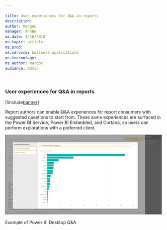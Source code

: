 ```yaml
---

title: User experiences for Q&A in reports
description: 
author: MargoC
manager: AnnBe
ms.date: 4/16/2018
ms.topic: article
ms.prod: 
ms.service: business-applications
ms.technology: 
ms.author: margoc
audience: Admin

---
```

### User experiences for Q&A in reports

[!include[banner](../../includes/banner.md)]




Report authors can enable Q&A experiences for report consumers with suggested
questions to start from. These same experiences are surfaced in the Power BI
Service, Power BI Embedded, and Cortana, so users can perform explorations with
a preferred client.

![A screenshot of the Power BI Desktop Q&A](media/user-experiences-for-q-a-in-reports-1.jpg "A screenshot of the Power BI Desktop Q&A")
<!-- Picture 2 -->


Example of Power BI Desktop Q&A


